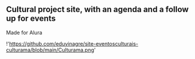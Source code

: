 ## Cultural project site, with an agenda and a follow up for events
Made for Alura

!'https://github.com/eduvinagre/site-eventosculturais-culturama/blob/main/Culturama.png'

